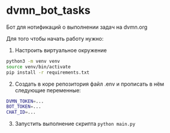 # dvmn_bot_tasks

Бот для нотификаций о выполнении задач на dvmn.org

Для того чтобы начать работу нужно:

1. Настроить виртуальное окружение
```sh
python3 -m venv venv
source venv/bin/activate
pip install -r requirements.txt
```
2. Создать в коре репозитория файл .env и прописать в нём следующие переменные:

```sh
DVMN_TOKEN=...
BOT_TOKEN=...
CHAT_ID=...
```

3. Запустить выполнение скрипта
```python main.py```